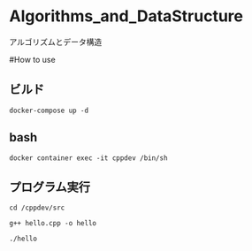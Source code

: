# Algorithms_and_DataStructure
アルゴリズムとデータ構造

#How to use
## ビルド
```docker-compose up -d```

## bash
```docker container exec -it cppdev /bin/sh```    

## プログラム実行
```cd /cppdev/src```

```g++ hello.cpp -o hello```

```./hello```


